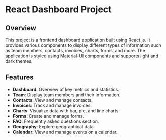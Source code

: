 # React Dashboard Project

## Overview
This project is a frontend dashboard application built using React.js. It provides various components to display different types of information such as team members, contacts, invoices, charts, forms, and more. The application is styled using Material-UI components and supports light and dark themes.

## Features
- **Dashboard**: Overview of key metrics and statistics.
- **Team**: Display team members and their information.
- **Contacts**: View and manage contacts.
- **Invoices**: Track and manage invoices.
- **Charts**: Visualize data with bar, pie, and line charts.
- **Forms**: Create and manage forms.
- **FAQ**: Frequently asked questions section.
- **Geography**: Explore geographical data.
- **Calendar**: View and manage events on a calendar.
